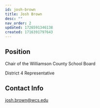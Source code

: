 ```yaml
---
id: josh-brown
title: Josh Brown
desc: ""
nav_order: 2
updated: 1726591346138
created: 1716391797643
---
```


## Position

Chair of the Williamson County School Board

District 4 Representative

## Contact Info

<a href="mailto:josh.brown@wcs.edu">josh.brown@wcs.edu</a>

